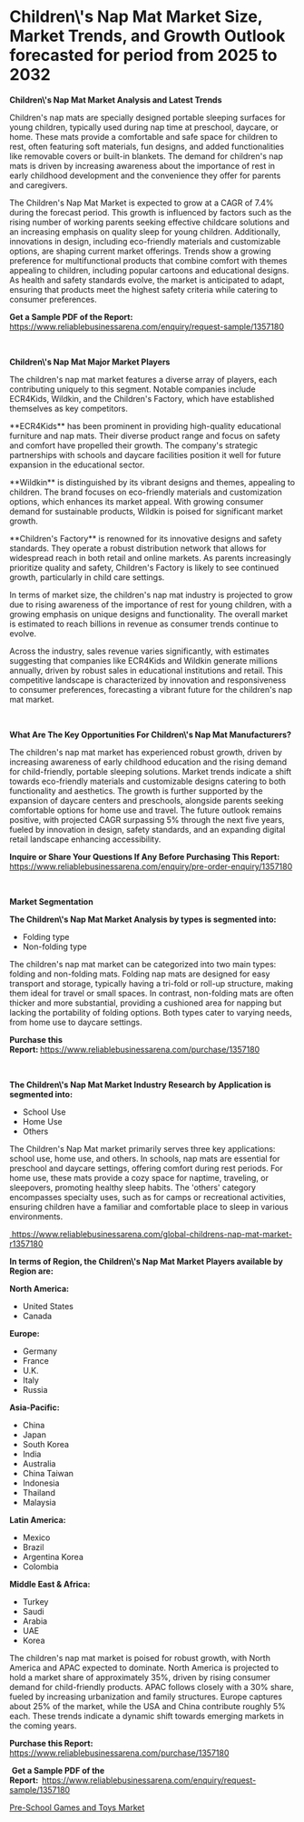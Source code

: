<p><h1>Children\'s Nap Mat Market Size, Market Trends, and Growth Outlook forecasted for period from 2025 to 2032</h1></p><p><strong>Children\'s Nap Mat Market Analysis and Latest Trends</strong></p>
<p><p>Children's nap mats are specially designed portable sleeping surfaces for young children, typically used during nap time at preschool, daycare, or home. These mats provide a comfortable and safe space for children to rest, often featuring soft materials, fun designs, and added functionalities like removable covers or built-in blankets. The demand for children's nap mats is driven by increasing awareness about the importance of rest in early childhood development and the convenience they offer for parents and caregivers.</p><p>The Children's Nap Mat Market is expected to grow at a CAGR of 7.4% during the forecast period. This growth is influenced by factors such as the rising number of working parents seeking effective childcare solutions and an increasing emphasis on quality sleep for young children. Additionally, innovations in design, including eco-friendly materials and customizable options, are shaping current market offerings. Trends show a growing preference for multifunctional products that combine comfort with themes appealing to children, including popular cartoons and educational designs. As health and safety standards evolve, the market is anticipated to adapt, ensuring that products meet the highest safety criteria while catering to consumer preferences.</p></p>
<p><strong>Get a Sample PDF of the Report:&nbsp;</strong> <a href="https://www.reliablebusinessarena.com/enquiry/request-sample/1357180?utm_campaign=3121&utm_medium=2&utm_source=Github&utm_content=ia&utm_term=05042025&utm_id=childrens-nap-mat">https://www.reliablebusinessarena.com/enquiry/request-sample/1357180</a></p>
<p>&nbsp;</p>
<p><strong>Children\'s Nap Mat Major Market Players</strong></p>
<p><p>The children's nap mat market features a diverse array of players, each contributing uniquely to this segment. Notable companies include ECR4Kids, Wildkin, and the Children's Factory, which have established themselves as key competitors.</p><p>**ECR4Kids** has been prominent in providing high-quality educational furniture and nap mats. Their diverse product range and focus on safety and comfort have propelled their growth. The company's strategic partnerships with schools and daycare facilities position it well for future expansion in the educational sector.</p><p>**Wildkin** is distinguished by its vibrant designs and themes, appealing to children. The brand focuses on eco-friendly materials and customization options, which enhances its market appeal. With growing consumer demand for sustainable products, Wildkin is poised for significant market growth.</p><p>**Children's Factory** is renowned for its innovative designs and safety standards. They operate a robust distribution network that allows for widespread reach in both retail and online markets. As parents increasingly prioritize quality and safety, Children's Factory is likely to see continued growth, particularly in child care settings.</p><p>In terms of market size, the children's nap mat industry is projected to grow due to rising awareness of the importance of rest for young children, with a growing emphasis on unique designs and functionality. The overall market is estimated to reach billions in revenue as consumer trends continue to evolve.</p><p>Across the industry, sales revenue varies significantly, with estimates suggesting that companies like ECR4Kids and Wildkin generate millions annually, driven by robust sales in educational institutions and retail. This competitive landscape is characterized by innovation and responsiveness to consumer preferences, forecasting a vibrant future for the children's nap mat market.</p></p>
<p>&nbsp;</p>
<p><strong>What Are The Key Opportunities For Children\'s Nap Mat Manufacturers?</strong></p>
<p><p>The children's nap mat market has experienced robust growth, driven by increasing awareness of early childhood education and the rising demand for child-friendly, portable sleeping solutions. Market trends indicate a shift towards eco-friendly materials and customizable designs catering to both functionality and aesthetics. The growth is further supported by the expansion of daycare centers and preschools, alongside parents seeking comfortable options for home use and travel. The future outlook remains positive, with projected CAGR surpassing 5% through the next five years, fueled by innovation in design, safety standards, and an expanding digital retail landscape enhancing accessibility.</p></p>
<p><strong>Inquire or Share Your Questions If Any Before Purchasing This Report:</strong> <a href="https://www.reliablebusinessarena.com/enquiry/pre-order-enquiry/1357180?utm_campaign=3121&utm_medium=2&utm_source=Github&utm_content=ia&utm_term=05042025&utm_id=childrens-nap-mat">https://www.reliablebusinessarena.com/enquiry/pre-order-enquiry/1357180</a></p>
<p>&nbsp;</p>
<p><strong>Market Segmentation</strong></p>
<p><strong>The Children\'s Nap Mat Market Analysis by types is segmented into:</strong></p>
<p><ul><li>Folding type</li><li>Non-folding type</li></ul></p>
<p><p>The children's nap mat market can be categorized into two main types: folding and non-folding mats. Folding nap mats are designed for easy transport and storage, typically having a tri-fold or roll-up structure, making them ideal for travel or small spaces. In contrast, non-folding mats are often thicker and more substantial, providing a cushioned area for napping but lacking the portability of folding options. Both types cater to varying needs, from home use to daycare settings.</p></p>
<p><strong>Purchase this Report:&nbsp;</strong><a href="https://www.reliablebusinessarena.com/purchase/1357180?utm_campaign=3121&utm_medium=2&utm_source=Github&utm_content=ia&utm_term=05042025&utm_id=childrens-nap-mat">https://www.reliablebusinessarena.com/purchase/1357180</a></p>
<p>&nbsp;</p>
<p><strong>The Children\'s Nap Mat Market Industry Research by Application is segmented into:</strong></p>
<p><ul><li>School Use</li><li>Home Use</li><li>Others</li></ul></p>
<p><p>The Children's Nap Mat market primarily serves three key applications: school use, home use, and others. In schools, nap mats are essential for preschool and daycare settings, offering comfort during rest periods. For home use, these mats provide a cozy space for naptime, traveling, or sleepovers, promoting healthy sleep habits. The 'others' category encompasses specialty uses, such as for camps or recreational activities, ensuring children have a familiar and comfortable place to sleep in various environments.</p></p>
<p><a href="https://www.reliablebusinessarena.com/global-childrens-nap-mat-market-r1357180?utm_campaign=3121&utm_medium=2&utm_source=Github&utm_content=ia&utm_term=05042025&utm_id=childrens-nap-mat">&nbsp;https://www.reliablebusinessarena.com/global-childrens-nap-mat-market-r1357180</a></p>
<p><strong>In terms of Region, the Children\'s Nap Mat Market Players available by Region are:</strong></p>
<p>
    <p> <strong> North America: </strong>
        <ul>
            <li>United States</li>
            <li>Canada</li>
        </ul>
        </p> 
    <p> <strong> Europe: </strong>
        <ul>
            <li>Germany</li>
            <li>France</li>
            <li>U.K.</li>
            <li>Italy</li>
            <li>Russia</li>
        </ul>
        </p> 
    <p> <strong> Asia-Pacific: </strong>
        <ul>
            <li>China</li>
            <li>Japan</li>
            <li>South Korea</li>
            <li>India</li>
            <li>Australia</li>
            <li>China Taiwan</li>
            <li>Indonesia</li>
            <li>Thailand</li>
            <li>Malaysia</li>
        </ul>
        </p> 
    <p> <strong> Latin America: </strong>
        <ul>
            <li>Mexico</li>
            <li>Brazil</li>
            <li>Argentina Korea</li>
            <li>Colombia</li>
        </ul>
        </p> 
    <p> <strong> Middle East & Africa: </strong>
        <ul>
            <li>Turkey</li>
            <li>Saudi</li>
            <li>Arabia</li>
            <li>UAE</li>
            <li>Korea</li>
        </ul>
    </p>
    </p>
<p><p>The children's nap mat market is poised for robust growth, with North America and APAC expected to dominate. North America is projected to hold a market share of approximately 35%, driven by rising consumer demand for child-friendly products. APAC follows closely with a 30% share, fueled by increasing urbanization and family structures. Europe captures about 25% of the market, while the USA and China contribute roughly 5% each. These trends indicate a dynamic shift towards emerging markets in the coming years.</p></p>
<p><strong>Purchase this Report: </strong><a href="https://www.reliablebusinessarena.com/purchase/1357180?utm_campaign=3121&utm_medium=2&utm_source=Github&utm_content=ia&utm_term=05042025&utm_id=childrens-nap-mat">https://www.reliablebusinessarena.com/purchase/1357180</a></p>
<p>&nbsp;<strong>Get a Sample PDF of the Report:&nbsp;&nbsp;</strong><a href="https://www.reliablebusinessarena.com/enquiry/request-sample/1357180?utm_campaign=3121&utm_medium=2&utm_source=Github&utm_content=ia&utm_term=05042025&utm_id=childrens-nap-mat">https://www.reliablebusinessarena.com/enquiry/request-sample/1357180</a></p>
<p><strong></strong></p>
<p><p><a href="https://github.com/vassihucz/Market-Research-Report-List-1/blob/main/pre-school-games-and-toys-market.md?utm_campaign=3121&utm_medium=2&utm_source=Github&utm_content=ia&utm_term=05042025&utm_id=childrens-nap-mat">Pre-School Games and Toys Market</a></p></p>